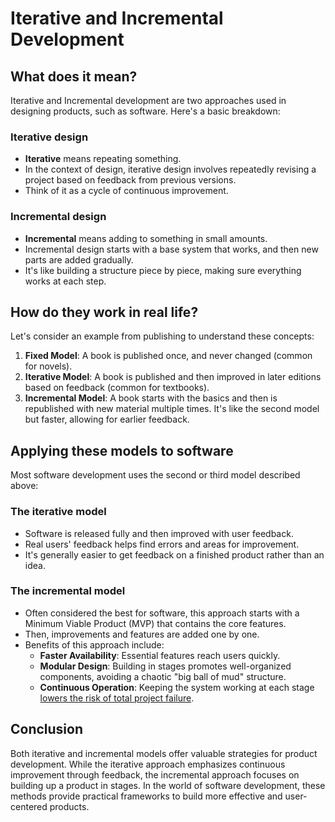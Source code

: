# Iterative and Incremental Development

## What does it mean?

Iterative and Incremental development are two approaches used in designing
products, such as software. Here's a basic breakdown:

### Iterative design

-   **Iterative** means repeating something.
-   In the context of design, iterative design involves repeatedly revising a
    project based on feedback from previous versions.
-   Think of it as a cycle of continuous improvement.

### Incremental design

-   **Incremental** means adding to something in small amounts.
-   Incremental design starts with a base system that works, and then new parts
    are added gradually.
-   It's like building a structure piece by piece, making sure everything works
    at each step.

## How do they work in real life?

Let's consider an example from publishing to understand these concepts:

1. **Fixed Model**: A book is published once, and never changed (common for
   novels).
2. **Iterative Model**: A book is published and then improved in later editions
   based on feedback (common for textbooks).
3. **Incremental Model**: A book starts with the basics and then is republished
   with new material multiple times. It's like the second model but faster,
   allowing for earlier feedback.

## Applying these models to software

Most software development uses the second or third model described above:

### The iterative model

-   Software is released fully and then improved with user feedback.
-   Real users' feedback helps find errors and areas for improvement.
-   It's generally easier to get feedback on a finished product rather than an
    idea.

### The incremental model

-   Often considered the best for software, this approach starts with a Minimum
    Viable Product (MVP) that contains the core features.
-   Then, improvements and features are added one by one.
-   Benefits of this approach include:
    -   **Faster Availability**: Essential features reach users quickly.
    -   **Modular Design**: Building in stages promotes well-organized
        components, avoiding a chaotic "big ball of mud" structure.
    -   **Continuous Operation**: Keeping the system working at each stage
        [lowers the risk of total project failure](https://www.microsoft.com/en-us/microsoft-365/business-insights-ideas/resources/the-6-not-so-obvious-reasons-a-project-plan-fails).

## Conclusion

Both iterative and incremental models offer valuable strategies for product
development. While the iterative approach emphasizes continuous improvement
through feedback, the incremental approach focuses on building up a product in
stages. In the world of software development, these methods provide practical
frameworks to build more effective and user-centered products.

<!-- DSG/ChatGPT 8/7/2023 -->
